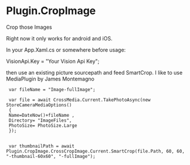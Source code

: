 # Plugin.CropImage
Crop those Images

Right now it only works for android and iOS.

In your App.Xaml.cs or somewhere before usage:
 
 VisionApi.Key = "Your Vision Api Key";
 
 
 then use an existing picture sourcepath and feed SmartCrop. I like to use MediaPlugin by James Montemagno
```Csharp
 var fileName = "Image-fullImage";
 
 var file = await CrossMedia.Current.TakePhotoAsync(new StoreCameraMediaOptions()
 {
 Name=DateNow()+fileName ,
 Directory= "ImageFiles",
 PhotoSize= PhotoSize.Large
 });
 
 
 var thumbnailPath = await Plugin.CropImage.CrossCropImage.Current.SmartCrop(file.Path, 60, 60, "-thumbnail-60x60", "-fullImage");
```

  
